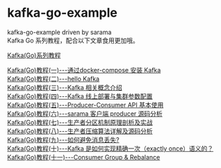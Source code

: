 # kafka-go-example
kafka-go-example driven by sarama  
Kafka Go 系列教程，配合以下文章食用更加哦。 

[Kafka(Go)系列教程](https://www.lixueduan.com/categories/Kafka/)  

[Kafka(Go)教程(一)---通过docker-compose 安装 Kafka](https://www.lixueduan.com/post/kafka/01-install/)  
[Kafka(Go)教程(二)---hello Kafka](https://www.lixueduan.com/post/kafka/02-hello-kafka/)  
[Kafka(Go)教程(三)---Kafka 相关概念介绍](https://www.lixueduan.com/post/kafka/03-kafka-introduction/)  
[Kafka(Go)教程(四)---Kafka 线上部署与集群参数配置](https://www.lixueduan.com/post/kafka/04-kafka-product-install-config/)  
[Kafka(Go)教程(五)---Producer-Consumer API 基本使用](https://www.lixueduan.com/post/kafka/05-quick-start/)  
[Kafka(Go)教程(六)---sarama 客户端 producer 源码分析](https://www.lixueduan.com/post/kafka/06-sarama-producer/)   
[Kafka(Go)教程(七)---生产者分区机制原理剖析及实战](https://www.lixueduan.com/post/kafka/07-partition/)   
[Kafka(Go)教程(八)---生产者压缩算法详解及源码分析](https://www.lixueduan.com/post/kafka/08-compression/)  
[Kafka(Go)教程(九)---如何避免消息丢失?](https://www.lixueduan.com/post/kafka/09-avoid-msg-lost/)   
[Kafka(Go)教程(十)---Kafka 是如何实现精确一次（exactly once）语义的？](https://www.lixueduan.com/post/kafka/10-exactly-once-impl/)   
[Kafka(Go)教程(十一)---Consumer Group & Rebalance ](https://www.lixueduan.com/post/kafka/11-consumer-group-rebalance/)  

